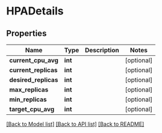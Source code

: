 # HPADetails

## Properties
Name | Type | Description | Notes
------------ | ------------- | ------------- | -------------
**current_cpu_avg** | **int** |  | [optional] 
**current_replicas** | **int** |  | [optional] 
**desired_replicas** | **int** |  | [optional] 
**max_replicas** | **int** |  | [optional] 
**min_replicas** | **int** |  | [optional] 
**target_cpu_avg** | **int** |  | [optional] 

[[Back to Model list]](../README.md#documentation-for-models) [[Back to API list]](../README.md#documentation-for-api-endpoints) [[Back to README]](../README.md)

